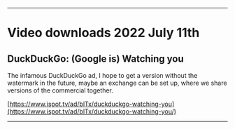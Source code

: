 
***

# Video downloads 2022 July 11th

## DuckDuckGo: (Google is) Watching you

The infamous DuckDuckGo ad, I hope to get a version without the watermark in the future, maybe an exchange can be set up, where we share versions of the commercial together.

[https://www.ispot.tv/ad/blTx/duckduckgo-watching-you](https://www.ispot.tv/ad/blTx/duckduckgo-watching-you/)

***

